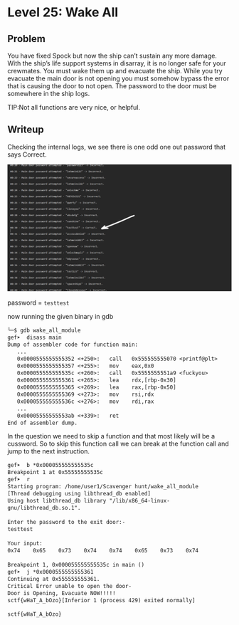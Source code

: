 # Level 25: Wake All

## Problem

You have fixed Spock but now the ship can’t sustain any more damage. With the ship’s life support systems in disarray, it is no longer safe for your crewmates. You must wake them up and evacuate the ship. While you try evacuate the main door is not opening you must somehow bypass the error that is causing the door to not open. The password to the door must be somewhere in the ship logs.

TIP:Not all functions are very nice, or helpful.

## Writeup

Checking the internal logs, we see there is one odd one out password that says Correct. 

![Alt text](image.png)

password = `testtest`

now running the given binary in gdb

```
└─$ gdb wake_all_module
gef➤  disass main
Dump of assembler code for function main:
   ...
   0x0000555555555352 <+250>:   call   0x555555555070 <printf@plt>
   0x0000555555555357 <+255>:   mov    eax,0x0
   0x000055555555535c <+260>:   call   0x5555555551a9 <fuckyou>
   0x0000555555555361 <+265>:   lea    rdx,[rbp-0x30]
   0x0000555555555365 <+269>:   lea    rax,[rbp-0x50]
   0x0000555555555369 <+273>:   mov    rsi,rdx
   0x000055555555536c <+276>:   mov    rdi,rax
   ...
   0x00005555555553ab <+339>:   ret
End of assembler dump.
```
In the question we need to skip a function and that most likely will be a cussword. So to skip this function call we can break at the function call and jump to the next instruction.

```
gef➤  b *0x000055555555535c
Breakpoint 1 at 0x55555555535c
gef➤  r
Starting program: /home/user1/Scavenger hunt/wake_all_module
[Thread debugging using libthread_db enabled]
Using host libthread_db library "/lib/x86_64-linux-gnu/libthread_db.so.1".

Enter the password to the exit door:-
testtest

Your input:
0x74    0x65    0x73    0x74    0x74    0x65    0x73    0x74

Breakpoint 1, 0x000055555555535c in main ()
gef➤  j *0x0000555555555361
Continuing at 0x555555555361.
Critical Error unable to open the door-
Door is Opening, Evacuate NOW!!!!!
sctf{wHaT_A_bOzo}[Inferior 1 (process 429) exited normally]
```

`sctf{wHaT_A_bOzo}`